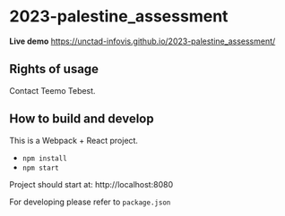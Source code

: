 # 2023-palestine_assessment

**Live demo** https://unctad-infovis.github.io/2023-palestine_assessment/

## Rights of usage

Contact Teemo Tebest.

## How to build and develop

This is a Webpack + React project.

* `npm install`
* `npm start`

Project should start at: http://localhost:8080

For developing please refer to `package.json`